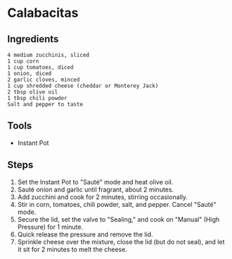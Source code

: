 # Calabacitas

## Ingredients

    4 medium zucchinis, sliced
    1 cup corn
    1 cup tomatoes, diced
    1 onion, diced
    2 garlic cloves, minced
    1 cup shredded cheese (cheddar or Monterey Jack)
    2 tbsp olive oil
    1 tbsp chili powder
    Salt and pepper to taste

## Tools

- Instant Pot

## Steps

1. Set the Instant Pot to "Sauté" mode and heat olive oil.
2. Sauté onion and garlic until fragrant, about 2 minutes.
3. Add zucchini and cook for 2 minutes, stirring occasionally.
4. Stir in corn, tomatoes, chili powder, salt, and pepper. Cancel "Sauté" mode.
5. Secure the lid, set the valve to "Sealing," and cook on "Manual" (High Pressure) for 1 minute.
6. Quick release the pressure and remove the lid.
7. Sprinkle cheese over the mixture, close the lid (but do not seal), and let it sit for 2 minutes to melt the cheese.

